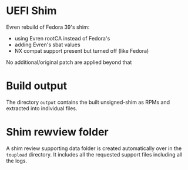 
# UEFI Shim

Evren rebuild of Fedora 39's shim:
- using Evren rootCA instead of Fedora's
- adding Evren's sbat values
- NX compat support present but turned off (like Fedora)

No additional/original patch are applied beyond that

# Build output

The directory `output` contains the built unsigned-shim as RPMs
and extracted into individual files.

# Shim rewview folder

A shim review supporting data folder is created automatically
over in the `toupload` directory. It includes all the requested
support files including all the logs.
